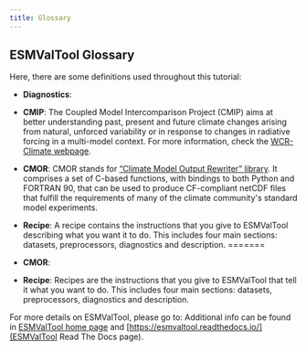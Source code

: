 ```yaml
---
title: Glossary 
---
```


## ESMValTool Glossary

Here, there are some definitions used throughout this tutorial:

- **Diagnostics**:

- **CMIP**: The Coupled Model Intercomparison Project (CMIP) aims at better understanding past, present and future climate changes arising from natural, unforced variability or in response to changes in radiative forcing in a multi-model context. For more information, check the [WCR-Climate webpage](https://www.wcrp-climate.org/).

- **CMOR**: CMOR stands for [“Climate Model Output Rewriter” library](https://pcmdi.github.io/cmor-site/index.html). It comprises a set of C-based functions, with bindings to both Python and FORTRAN 90, that can be used to produce CF-compliant netCDF files that fulfill the requirements of many of the climate community's standard model experiments.

- **Recipe**: A recipe contains the instructions that you give to ESMValTool describing what you want it to do. This includes four main sections: datasets, preprocessors, diagnostics and description.
=======
- **CMOR**:

- **Recipe**: Recipes are the instructions that you give to ESMValTool that tell it what you want to do. This includes four main sections: datasets, preprocessors, diagnostics and description.

For more details on ESMValTool, please go to:
Additional info can be found in [ESMValTool home page](https://esmvaltool.org)
and [https://esmvaltool.readthedocs.io/](ESMValTool Read The Docs page).

